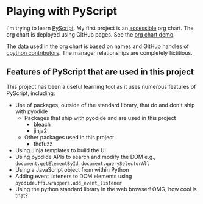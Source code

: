 # Playing with PyScript

I'm trying to learn [PyScript](https://pyscript.net/). My first project is an [accessible](https://www.w3.org/WAI/fundamentals/accessibility-intro/) org chart. The org chart is deployed using GitHub pages. See the [org chart demo](https://benjiallen.github.io/pyscript-playground/org-chart.html).

The data used in the org chart is based on names and GitHub handles of [cpython contributors](https://github.com/python/cpython/graphs/contributors). The manager relationships are completely fictitious.

## Features of PyScript that are used in this project

This project has been a useful learning tool as it uses numerous features of PyScript, including:

- Use of packages, outside of the standard library, that do and don't ship with pyodide
  - Packages that ship with pyodide and are used in this project
    - bleach
    - jinja2
  - Other packages used in this project
    - thefuzz
- Using Jinja templates to build the UI
- Using pyodide APIs to search and modify the DOM e.g., `document.getElementById`, `document.querySelectorAll`
- Using a JavaScript object from within Python
- Adding event listeners to DOM elements using `pyodide.ffi.wrappers.add_event_listener`
- Using the python standard library in the web browser! OMG, how cool is that?
